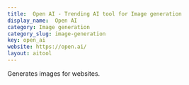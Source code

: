 ```yaml
---
title:  Open AI - Trending AI tool for Image generation
display_name:  Open AI
category: Image generation
category_slug: image-generation
key: open_ai
website: https://open.ai/
layout: aitool
---
```


Generates images for websites.

